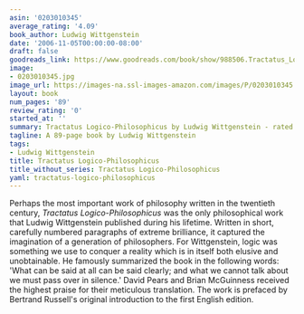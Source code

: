 ```yaml
---
asin: '0203010345'
average_rating: '4.09'
book_author: Ludwig Wittgenstein
date: '2006-11-05T00:00:00-08:00'
draft: false
goodreads_link: https://www.goodreads.com/book/show/988506.Tractatus_Logico_Philosophicus
image:
- 0203010345.jpg
image_url: https://images-na.ssl-images-amazon.com/images/P/0203010345.01._SCLZZZZZZZ.jpg
layout: book
num_pages: '89'
review_rating: '0'
started_at: ''
summary: Tractatus Logico-Philosophicus by Ludwig Wittgenstein - rated 4.09/5 on Goodreads
tagline: A 89-page book by Ludwig Wittgenstein
tags:
- Ludwig Wittgenstein
title: Tractatus Logico-Philosophicus
title_without_series: Tractatus Logico-Philosophicus
yaml: tractatus-logico-philosophicus
---
```


Perhaps the most important work of philosophy written in the twentieth century, <em>Tractatus Logico-Philosophicus</em> was the only philosophical work that Ludwig Wittgenstein published during his lifetime. Written in short, carefully numbered paragraphs of extreme brilliance, it captured the imagination of a generation of philosophers. For Wittgenstein, logic was something we use to conquer a reality which is in itself both elusive and unobtainable. He famously summarized the book in the following words: 'What can be said at all can be said clearly; and what we cannot talk about we must pass over in silence.' David Pears and Brian McGuinness received the highest praise for their meticulous translation. The work is prefaced by Bertrand Russell's original introduction to the first English edition.